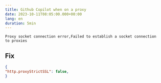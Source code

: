 ```yaml
---
title: Github Copilot when on a proxy
date: 2023-10-11T08:05:00.000+00:00
lang: en
duration: 5min
---
```




```
Proxy socket connection error,Failed to establish a socket connection to proxies
```


## Fix
```json
{ 
"http.proxyStrictSSL": false,
}
```